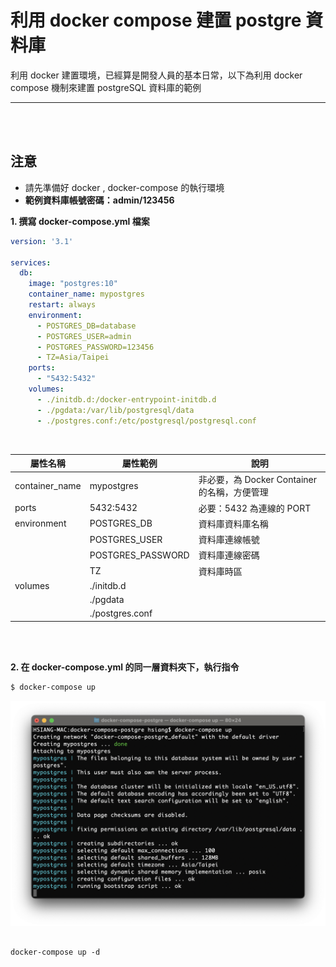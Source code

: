 # 利用 docker compose 建置 postgre 資料庫
利用 docker 建置環境，已經算是開發人員的基本日常，以下為利用 docker compose 機制來建置 postgreSQL 資料庫的範例

---
<br />
<br />

## 注意

* 請先準備好 docker , docker-compose 的執行環境
* **範例資料庫帳號密碼：admin/123456**

**1. 撰寫 docker-compose.yml 檔案**
```yml
version: '3.1'

services:
  db:
    image: "postgres:10"
    container_name: mypostgres
    restart: always
    environment:
      - POSTGRES_DB=database
      - POSTGRES_USER=admin
      - POSTGRES_PASSWORD=123456
      - TZ=Asia/Taipei
    ports:
      - "5432:5432"
    volumes:
      - ./initdb.d:/docker-entrypoint-initdb.d
      - ./pgdata:/var/lib/postgresql/data
      - ./postgres.conf:/etc/postgresql/postgresql.conf
```

<br />

| 屬性名稱        |屬性範例        | 說明  |
| -------------  | ------------- | ----- |
| container_name | mypostgres         | 非必要，為 Docker Container 的名稱，方便管理 |
| ports          | 5432:5432          | 必要：5432 為連線的 PORT |
| environment    | POSTGRES_DB        | 資料庫資料庫名稱 |
|                | POSTGRES_USER      | 資料庫連線帳號 |
|                | POSTGRES_PASSWORD  | 資料庫連線密碼 |
|                | TZ                 | 資料庫時區 |
| volumes        | ./initdb.d         |  |
|                | ./pgdata           |  |
|                | ./postgres.conf    |  |

<br />
<br />

**2. 在 docker-compose.yml 的同一層資料夾下，執行指令**
```sh
$ docker-compose up
```

![Alt text](./assets/001.png)


```console

docker-compose up -d

```
